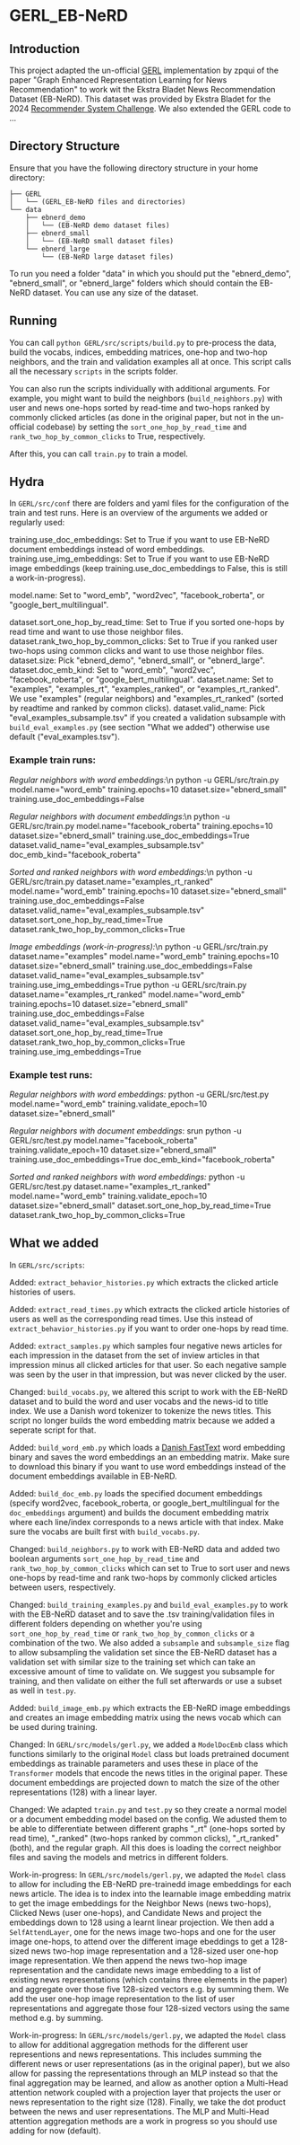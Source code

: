 # GERL_EB-NeRD

## Introduction
This project adapted the un-official [GERL](https://github.com/zpqiu/GERL/tree/main) implementation by zpqui of the paper "Graph Enhanced Representation Learning for News Recommendation" to work wit the Ekstra Bladet News Recommendation Dataset (EB-NeRD). 
This dataset was provided by Ekstra Bladet for the 2024 [Recommender System Challenge](https://recsys.eb.dk/#about). We also extended the GERL code to ...

## Directory Structure
Ensure that you have the following directory structure in your home directory:

```
├── GERL
│   └── (GERL_EB-NeRD files and directories)
└── data
    ├── ebnerd_demo
    │   └── (EB-NeRD demo dataset files)
    ├── ebnerd_small
    │   └── (EB-NeRD small dataset files)
    └── ebnerd_large
        └── (EB-NeRD large dataset files)
```

To run you need a folder "data" in which you should put the "ebnerd_demo", "ebnerd_small", or "ebnerd_large" folders which should contain the EB-NeRD dataset. You can use any size of the dataset. 

## Running

You can call `python GERL/src/scripts/build.py` to pre-process the data, build the vocabs, indices, embedding matrices, one-hop and two-hop neighbors, and the train and validation examples all at once. This script calls all the necessary `scripts` in the scripts folder.

You can also run the scripts individually with additional arguments. For example, you might want to build the neighbors (`build_neighbors.py`) with user and news one-hops sorted by read-time and two-hops ranked by commonly clicked articles (as done in the original paper, but not in the un-official codebase) by setting the `sort_one_hop_by_read_time` and `rank_two_hop_by_common_clicks` to True, respectively.

After this, you can call `train.py` to train a model.

## Hydra

In `GERL/src/conf` there are folders and yaml files for the configuration of the train and test runs. Here is an overview of the arguments we added or regularly used:

training.use_doc_embeddings: Set to True if you want to use EB-NeRD document embeddings instead of word embeddings.
training.use_img_embeddings: Set to True if you want to use EB-NeRD image embeddings (keep training.use_doc_embeddings to False, this is still a work-in-progress).

model.name: Set to "word_emb", "word2vec", "facebook_roberta", or "google_bert_multilingual".

dataset.sort_one_hop_by_read_time: Set to True if you sorted one-hops by read time and want to use those neighbor files.
dataset.rank_two_hop_by_common_clicks: Set to True if you ranked user two-hops using common clicks and want to use those neighbor files.
dataset.size: Pick "ebnerd_demo", "ebnerd_small", or "ebnerd_large".
dataset.doc_emb_kind: Set to "word_emb", "word2vec", "facebook_roberta", or "google_bert_multilingual".
dataset.name: Set to "examples", "examples_rt", "examples_ranked", or "examples_rt_ranked". We use "examples" (regular neighbors) and "examples_rt_ranked" (sorted by readtime and ranked by common clicks).
dataset.valid_name: Pick "eval_examples_subsample.tsv" if you created a validation subsample with `build_eval_examples.py` (see section "What we added") otherwise use default ("eval_examples.tsv").

### Example train runs:

*Regular neighbors with word embeddings:*\n
python -u GERL/src/train.py model.name="word_emb" training.epochs=10 dataset.size="ebnerd_small" training.use_doc_embeddings=False

*Regular neighbors with document embeddings*:\n
python -u GERL/src/train.py model.name="facebook_roberta" training.epochs=10 dataset.size="ebnerd_small" training.use_doc_embeddings=True dataset.valid_name="eval_examples_subsample.tsv" doc_emb_kind="facebook_roberta"

*Sorted and ranked neighbors with word embeddings:*\n
python -u GERL/src/train.py dataset.name="examples_rt_ranked" model.name="word_emb" training.epochs=10 dataset.size="ebnerd_small" training.use_doc_embeddings=False dataset.valid_name="eval_examples_subsample.tsv" dataset.sort_one_hop_by_read_time=True dataset.rank_two_hop_by_common_clicks=True

*Image embeddings (work-in-progress):*\n
python -u GERL/src/train.py dataset.name="examples" model.name="word_emb" training.epochs=10 dataset.size="ebnerd_small" training.use_doc_embeddings=False dataset.valid_name="eval_examples_subsample.tsv" training.use_img_embeddings=True
python -u GERL/src/train.py dataset.name="examples_rt_ranked" model.name="word_emb" training.epochs=10 dataset.size="ebnerd_small" training.use_doc_embeddings=False dataset.valid_name="eval_examples_subsample.tsv" dataset.sort_one_hop_by_read_time=True dataset.rank_two_hop_by_common_clicks=True training.use_img_embeddings=True

### Example test runs:

*Regular neighbors with word embeddings:*
python -u GERL/src/test.py model.name="word_emb" training.validate_epoch=10 dataset.size="ebnerd_small"

*Regular neighbors with document embeddings*:
srun python -u GERL/src/test.py model.name="facebook_roberta" training.validate_epoch=10 dataset.size="ebnerd_small" training.use_doc_embeddings=True doc_emb_kind="facebook_roberta"

*Sorted and ranked neighbors with word embeddings:*
python -u GERL/src/test.py dataset.name="examples_rt_ranked" model.name="word_emb" training.validate_epoch=10 dataset.size="ebnerd_small" dataset.sort_one_hop_by_read_time=True dataset.rank_two_hop_by_common_clicks=True

## What we added

In `GERL/src/scripts`:

Added: `extract_behavior_histories.py` which extracts the clicked article histories of users.

Added: `extract_read_times.py` which extracts the clicked article histories of users as well as the corresponding read times. Use this instead of `extract_behavior_histories.py` if you want to order one-hops by read time. 

Added: `extract_samples.py` which samples four negative news articles for each impression in the dataset from the set of inview articles in that impression minus all clicked articles for that user. So each negative sample was seen by the user in that impression, but was never clicked by the user.

Changed: `build_vocabs.py`, we altered this script to work with the EB-NeRD dataset and to build the word and user vocabs and the news-id to title index. We use a Danish word tokenizer to tokenize the news titles. This script no longer builds the word embedding matrix because we added a seperate script for that.

Added: `build_word_emb.py` which loads a [Danish FastText](https://fasttext.cc/docs/en/crawl-vectors.html) word embedding binary and saves the word embeddings an an embedding matrix. Make sure to download this binary if you want to use word embeddings instead of the document embeddings available in EB-NeRD.

Added: `build_doc_emb.py` loads the specified document embeddings (specify word2vec, facebook_roberta, or google_bert_multilingual for the `doc_embeddings` argument) and builds the document embedding matrix where each line/index corresponds to a news article with that index. Make sure the vocabs are built first with `build_vocabs.py`.

Changed: `build_neighbors.py` to work with EB-NeRD data and added two boolean arguments `sort_one_hop_by_read_time` and `rank_two_hop_by_common_clicks` which can set to True to sort user and news one-hops by read-time and rank two-hops by commonly clicked articles between users, respectively.

Changed: `build_training_examples.py` and `build_eval_examples.py` to work with the EB-NeRD dataset and to save the .tsv training/validation files in different folders depending on whether you're using `sort_one_hop_by_read_time` or `rank_two_hop_by_common_clicks` or a combination of the two. We also added a `subsample` and `subsample_size` flag to allow subsampling the validation set since the EB-NeRD dataset has a validation set with similar size to the training set which can take an excessive amount of time to validate on. We suggest you subsample for training, and then validate on either the full set afterwards or use a subset as well in `test.py`.

Added: `build_image_emb.py` which extracts the EB-NeRD image embeddings and creates an image embedding matrix using the news vocab which can be used during training.

Changed: In `GERL/src/models/gerl.py`, we added a `ModelDocEmb` class which functions similarly to the original `Model` class but loads pretrained document embeddings as trainable parameters and uses these in place of the `Transformer` models that encode the news titles in the original paper. These document embeddings are projected down to match the size of the other representations (128) with a linear layer.

Changed: We adapted `train.py` and `test.py` so they create a normal model or a document embedding model based on the config. We adusted them to be able to differentiate between different graphs "_rt" (one-hops sorted by read time), "_ranked" (two-hops ranked by common clicks), "_rt_ranked" (both), and the regular graph. All this does is loading the correct neighbor files and saving the models and metrics in different folders. 

Work-in-progress: In `GERL/src/models/gerl.py`, we adapted the `Model` class to allow for including the EB-NeRD pre-trainedd image embeddings for each news article. The idea is to index into the learnable image embedding matrix to get the image embeddings for the Neighbor News (news two-hops), Clicked News (user one-hops), and Candidate News and project the embeddings down to 128 using a learnt linear projection. We then add a `SelfAttendLayer`, one for the news image two-hops and one for the user image one-hops, to attend over the different image ebeddings to get a 128-sized news two-hop image representation and a 128-sized user one-hop image representation. We then append the news two-hop image representation and the candidate news image embedding to a list of existing news representations (which contains three elements in the paper) and aggregate over those five 128-sized vectors e.g. by summing them. We add the user one-hop image representation to the list of user representations and aggregate those four 128-sized vectors using the same method e.g. by summing.

Work-in-progress: In `GERL/src/models/gerl.py`, we adapted the `Model` class to allow for additional aggregation methods for the different user representions and news representations. This includes summing the different news or user representations (as in the original paper), but we also allow for passing the representations through an MLP instead so that the final aggregation may be learned, and allow as another option a Multi-Head attention network coupled with a projection layer that projects the user or news representation to the right size (128). Finally, we take the dot product between the news and user representations. The MLP and Multi-Head attention aggregation methods are a work in progress so you should use adding for now (default).
